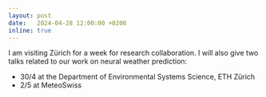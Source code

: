 ```yaml
---
layout: post
date:   2024-04-28 12:00:00 +0200
inline: true
---
```

I am visiting Zürich for a week for research collaboration. I will also give two talks related to our work on neural weather prediction:

* 30/4 at the Department of Environmental Systems Science, ETH Zürich
* 2/5 at MeteoSwiss
